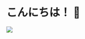 # こんにちは！ 👋
![](https://komarev.com/ghpvc/?username=HoangDat47&color=brightgreen&style=flat-square)
<br>
<!--
<p align="center">
  <a href="https://github.com/HoangDat47"><img src="ezgif.com-crop.gif" alt="Banner"></a>
  <h3 align="center">Watch with me 🤔</h3>
</p>
-->
<!--
Here are some ideas to get you started:

- 🔭 I’m currently working on ...
- 🌱 I’m currently learning ...
- 👯 I’m looking to collaborate on ...
- 🤔 I’m looking for help with ...
- 💬 Ask me about ...
- 📫 How to reach me: ...
- 😄 Pronouns: ...
- ⚡ Fun fact: ...
-->
